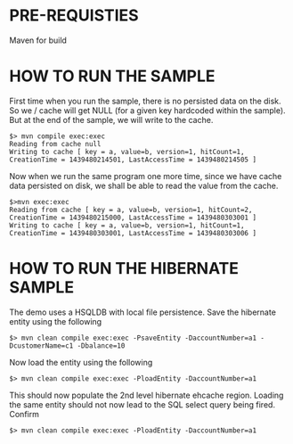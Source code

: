 PRE-REQUISTIES
==============
Maven for build

HOW TO RUN THE SAMPLE
======================
First time when you run the sample, there is no persisted data on the disk.
So we / cache will get NULL (for a given key hardcoded within the sample). 
But at the end of the sample, we will write to the cache.
``` 
$> mvn compile exec:exec
Reading from cache null
Writing to cache [ key = a, value=b, version=1, hitCount=1, CreationTime = 1439480214501, LastAccessTime = 1439480214505 ]
```

Now when we run the same program one more time, since we have cache data persisted on disk, 
we shall be able to read the value from the cache. 
```
$>mvn exec:exec
Reading from cache [ key = a, value=b, version=1, hitCount=2, CreationTime = 1439480215000, LastAccessTime = 1439480303001 ]
Writing to cache [ key = a, value=b, version=1, hitCount=1, CreationTime = 1439480303001, LastAccessTime = 1439480303006 ]
```




HOW TO RUN THE HIBERNATE SAMPLE
===============================
The demo uses a HSQLDB with local file persistence.
Save the hibernate entity using the following
```
$> mvn clean compile exec:exec -PsaveEntity -DaccountNumber=a1 -DcustomerName=c1 -Dbalance=10
```

Now load the entity using the following
```
$> mvn clean compile exec:exec -PloadEntity -DaccountNumber=a1 
```

This should now populate the 2nd level hibernate ehcache region.
Loading the same entity should not now lead to the SQL select query being fired.
Confirm 
```
$> mvn clean compile exec:exec -PloadEntity -DaccountNumber=a1
```
